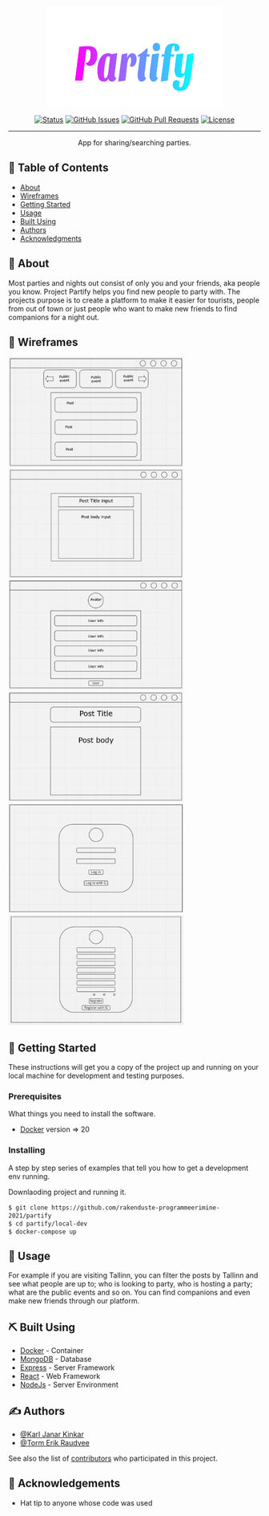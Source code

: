 <p align="center">
  <a href="#" rel="noopener">
 <img width=350px height=200px src="wireframes/img/Partify.svg" alt="Project logo"></a>
</p>

<!-- <h2 align="center">Partify</h2> -->

<div align="center">

[![Status](https://img.shields.io/badge/status-active-success.svg)]()
[![GitHub Issues](https://img.shields.io/github/issues/rakenduste-programmeerimine-2021/partify.svg)](https://github.com/rakenduste-programmeerimine-2021/partify/issues)
[![GitHub Pull Requests](https://img.shields.io/github/issues-pr/rakenduste-programmeerimine-2021/partify.svg)](https://github.com/rakenduste-programmeerimine-2021/partify/pulls)
[![License](https://img.shields.io/badge/license-MIT-blue.svg)](/LICENSE)

</div>

---

<p align="center"> App for sharing/searching parties.
    <br> 
</p>

## 📑 Table of Contents

- [About](#about)
- [Wireframes](#wireframe)
- [Getting Started](#getting_started)
- [Usage](#usage)
- [Built Using](#built_using)
- [Authors](#authors)
- [Acknowledgments](#acknowledgement)
<!-- - [Deployment](#deployment) -->
<!-- - [TODO](../TODO.md) -->

## 🧐 About <a name = "about"></a>

  Most parties and nights out consist of only you and your friends, aka people you know. Project Partify helps you find new people to party with. The projects purpose is to create a platform to make it easier for tourists, people from out of town or just people who want to make new friends to find companions for a night out. 

## 📝 Wireframes <a name = "wireframe"></a>

  <img src="wireframes/FrontPage.jpg" width="350" />
  <img src="wireframes/createPost.jpg" width="350" />
  <img src="wireframes/profile.jpg" width="350" />
  <img src="wireframes/viewPost.jpg" width="350" />
  <img src="wireframes/login.png" width="350" />
  <img src="wireframes/register.png" width="350" />


## 🏁 Getting Started <a name = "getting_started"></a>

These instructions will get you a copy of the project up and running on your local machine for development and testing purposes. 
<!-- See [deployment](#deployment) for notes on how to deploy the project on a live system. -->

### Prerequisites

What things you need to install the software.


* [Docker](https://www.docker.com/) version => 20


### Installing

A step by step series of examples that tell you how to get a development env running.

Downlaoding project and running it.

```
$ git clone https://github.com/rakenduste-programmeerimine-2021/partify
$ cd partify/local-dev
$ docker-compose up
```

<!-- ## 🔧 Running the tests <a name = "tests"></a>

Explain how to run the automated tests for this system.

### Break down into end to end tests

Explain what these tests test and why

```
Give an example
```

### And coding style tests

Explain what these tests test and why

```
Give an example
``` -->

## 🎈 Usage <a name="usage"></a>

For example if you are visiting Tallinn, you can filter the posts by Tallinn and see what people are up to; who is looking to party, who is hosting a party; what are the public events and so on. You can find companions and even make new friends through our platform.

<!-- ## 🚀 Deployment <a name = "deployment"></a>

Add additional notes about how to deploy this on a live system. -->

## ⛏️ Built Using <a name = "built_using"></a>
- [Docker](https://www.docker.com/) - Container
- [MongoDB](https://www.mongodb.com/) - Database
- [Express](https://expressjs.com/) - Server Framework
- [React](https://reactjs.org/) - Web Framework
- [NodeJs](https://nodejs.org/en/) - Server Environment

## ✍️ Authors <a name = "authors"></a>

- [@Karl Janar Kinkar](https://github.com/karljanar)
- [@Torm Erik Raudvee](https://github.com/tormrdv)

See also the list of [contributors](https://github.com/rakenduste-programmeerimine-2021/partify/graphs/contributors) who participated in this project.

## 🎉 Acknowledgements <a name = "acknowledgement"></a>

- Hat tip to anyone whose code was used

